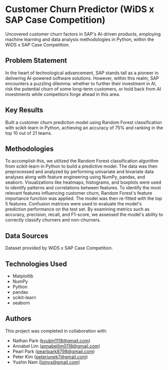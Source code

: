 # Customer Churn Predictor (WiDS x SAP Case Competition)

Uncovered customer churn factors in SAP's AI-driven products, employing machine learning and data analysis methodologies in Python, within the WiDS x SAP Case Competition.


## Problem Statement <!--- do not change this line -->

In the heart of technological advancement, SAP stands tall as a pioneer in delivering AI-powered software solutions. However, within this realm, SAP encounters a puzzling dilemma: whether to further their investment in AI, risk the potential churn of some long-term customers, or hold back from AI investments while competitors forge ahead in this area.  


## Key Results <!--- do not change this line -->

Built a customer churn prediction model using Random Forest classification with scikit-learn in Python, achieving an accuracy of 75% and ranking in the top 10 out of 21 teams.


## Methodologies <!--- do not change this line -->

To accomplish this, we utilized the Random Forest classification algorithm from scikit-learn in Python to build a predictive model. The data was then preprocessed and analyzed by performing univariate and bivariate data analyses along with feature engineering using NumPy, pandas, and seaborn. Visualizations like heatmaps, histograms, and boxplots were used to identify patterns and correlations between features. To identify the most relevant features influencing customer churn, Random Forest's feature importance function was applied. The model was then re-fitted with the top 5 features. Confusion matrices were used to evaluate the model's prediction performance on the test set. By examining metrics such as accuracy, precision, recall, and F1-score, we assessed the model's ability to correctly classify churners and non-churners. 


## Data Sources <!--- do not change this line -->

Dataset provided by WiDS x SAP Case Competition.

## Technologies Used <!--- do not change this line -->

- Matplotlib
- NumPy
- Python
- pandas
- scikit-learn
- seaborn


## Authors <!--- do not change this line -->

This project was completed in collaboration with:
- Nathan Park ([kyubin1118@gmail.com](mailto:kyubin1118@gmail.com))
- Annabel Lim ([annabellim0118@gmail.com](mailto:annabellim0118@gmail.com))
- Pearl Park ([pearlpark8798@gmail.com](mailto:pearlpark8798@gmail.com))
- Peter Kim ([peterjunek7@gmail.com](mailto:peterjunek7@gmail.com))
- Yushin Nam ([lojnys@gmail.com](mailto:lojnys@gmail.com))
 
